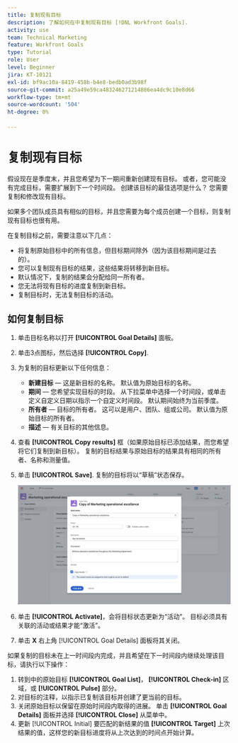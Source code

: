 ```yaml
---
title: 复制现有目标
description: 了解如何在中复制现有目标 [!DNL Workfront Goals].
activity: use
team: Technical Marketing
feature: Workfront Goals
type: Tutorial
role: User
level: Beginner
jira: KT-10121
exl-id: bf9ac10a-8419-458b-b4e8-bedb0ad3b98f
source-git-commit: a25a49e59ca483246271214886ea4dc9c10e8d66
workflow-type: tm+mt
source-wordcount: '504'
ht-degree: 0%

---
```


# 复制现有目标

假设现在是季度末，并且您希望为下一期间重新创建现有目标。 或者，您可能没有完成目标，需要扩展到下一个时间段。 创建该目标的最佳选项是什么？ 您需要复制和修改现有目标。

如果多个团队成员具有相似的目标，并且您需要为每个成员创建一个目标，则复制现有目标也很有用。

<!--
Pro-tips graphic
-->

在复制目标之前，需要注意以下几点：

* 将复制原始目标中的所有信息，但目标期间除外（因为该目标期间是过去的）。
* 您可以复制现有目标的结果，这些结果将转移到新目标。
* 默认情况下，复制的结果会分配给同一所有者。
* 您无法将现有目标的进度复制到新目标。
* 复制目标时，无法复制目标的活动。

## 如何复制目标

1. 单击目标名称以打开 **[!UICONTROL Goal Details]** 面板。
1. 单击3点图标，然后选择 **[!UICONTROL Copy]**.
1. 为复制的目标更新以下任何信息：
   * **新建目标** — 这是新目标的名称。 默认值为原始目标的名称。
   * **期间** — 您希望实现目标的时段。 从下拉菜单中选择一个时间段，或单击定义自定义日期以指示一个自定义时间段。 默认期间始终为当前季度。
   * **所有者** — 目标的所有者。 这可以是用户、团队、组或公司。 默认值为原始目标的所有者。
   * **描述** — 有关目标的其他信息。

1. 查看 **[!UICONTROL Copy results]** 框（如果原始目标已添加结果，而您希望将它们复制到新目标）。 复制的目标结果与原始目标的结果具有相同的所有者、名称和测量值。

1. 单击 **[!UICONTROL Save]**. 复制的目标将以“草稿”状态保存。

   ![的图像 [!UICONTROL Goal Details] 面板位于 [!DNL Workfront Goals] 使用 [!UICONTROL Copy] option](assets/03-workfront-goals-copy-a-goal.png)

1. 单击 **[!UICONTROL Activate]**，会将目标状态更新为“活动”。 目标必须具有关联的活动或结果才能“激活”。

1. 单击 **X** 右上角 [!UICONTROL Goal Details] 面板将其关闭。

如果复制的目标未在上一时间段内完成，并且希望在下一时间段内继续处理该目标，请执行以下操作：

1. 转到中的原始目标 **[!UICONTROL Goal List]**， **[!UICONTROL Check-in]** 区域，或 **[!UICONTROL Pulse]** 部分。
1. 对目标的注释，以指示已复制该目标并创建了更当前的目标。
1. 关闭原始目标以保留在原始时间段内取得的进展。 单击 **[!UICONTROL Goal Details]** 面板并选择 **[!UICONTROL Close]** 从菜单中。
1. 更新 [!UICONTROL Initial] 要匹配的新结果的值 **[!UICONTROL Target]** 上次结果的值，这样您的新目标进度将从上次达到的时间点开始计算。
